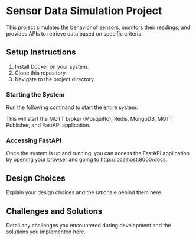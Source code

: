 # Sensor Data Simulation Project

This project simulates the behavior of sensors, monitors their readings, and provides APIs to retrieve data based on specific criteria.

## Setup Instructions

1. Install Docker on your system.
2. Clone this repository.
3. Navigate to the project directory.

### Starting the System

Run the following command to start the entire system:




This will start the MQTT broker (Mosquitto), Redis, MongoDB, MQTT Publisher, and FastAPI application.

### Accessing FastAPI

Once the system is up and running, you can access the FastAPI application by opening your browser and going to [http://localhost:8000/docs](http://localhost:8000/docs).

## Design Choices

Explain your design choices and the rationale behind them here.

## Challenges and Solutions

Detail any challenges you encountered during development and the solutions you implemented here.

